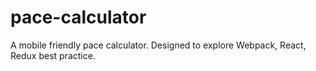 # pace-calculator
A mobile friendly pace calculator. Designed to explore Webpack, React, Redux best practice.  
